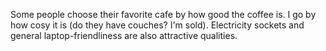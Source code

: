 Some people choose their favorite cafe by how good the coffee is. I go by how cosy it is (do they have couches? I'm sold). Electricity sockets and general laptop-friendliness are also attractive qualities.

